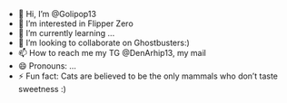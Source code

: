 - 👋 Hi, I’m @Golipop13
- 👀 I’m interested in Flipper Zero
- 🌱 I’m currently learning ...
- 💞️ I’m looking to collaborate on Ghostbusters:)
- 📫 How to reach me my TG @DenArhip13, my mail 
- 😄 Pronouns: ...
- ⚡ Fun fact: Cats are believed to be the only mammals who don’t taste sweetness :)

<!---
Golipop13/Golipop13 is a ✨ special ✨ repository because its `README.md` (this file) appears on your GitHub profile.
You can click the Preview link to take a look at your changes.
--->
